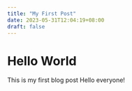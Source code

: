 ```yaml
---
title: "My First Post"
date: 2023-05-31T12:04:19+08:00
draft: false
---
```


# Hello World
<!--more-->

This is my first blog post
Hello everyone!
